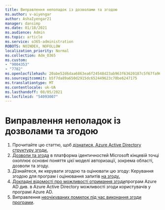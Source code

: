 ```yaml
---
title: Виправлення неполадок із дозволами та згодою
ms.author: v-aiyengar
author: AshaIyengar21
manager: dansimp
ms.date: 01/18/2021
ms.audience: Admin
ms.topic: article
ms.service: o365-administration
ROBOTS: NOINDEX, NOFOLLOW
localization_priority: Normal
ms.collection: Adm_O365
ms.custom:
- "9004353"
- "7782"
ms.openlocfilehash: 20abe52d6daa6863ea6f24548d23ab963f63620187c5f67fa9616c0efd428b91
ms.sourcegitcommit: b5f7da89a650d2915dc652449623c78be6247175
ms.translationtype: MT
ms.contentlocale: uk-UA
ms.lasthandoff: 08/05/2021
ms.locfileid: "54093007"
---
```

# <a name="troubleshoot-permissions-and-consents"></a>Виправлення неполадок із дозволами та згодою

1. Прочитайте цю статтю, щоб [дізнатися, Azure Active Directory структуру згоди.](https://docs.microsoft.com/azure/active-directory/develop/consent-framework)
1. [Дозволи та згода](https://docs.microsoft.com/azure/active-directory/develop/v2-permissions-and-consent) в платформа ідентичностей Microsoft кінцевій точці охоплює основні поняття цієї моделі авторизації, зокрема області, дозволи та згоду.
1. Дізнайтеся, як керувати згодою та оцінювати цю згоду: Керування згодою для програм і оцінювання запитів [на згоду.](https://docs.microsoft.com/azure/active-directory/manage-apps/manage-consent-requests#evaluating-a-request-for-tenant-wide-admin-consent)
1. [Докладні відомості про можливості отримання згоди](https://docs.microsoft.com/azure/active-directory/develop/application-consent-experience)програм Azure AD див. в Azure Active Directory можливості згоди користувачів у програмі Azure AD.
1. Виправлення [неочікуваних помилок під час виконання згоди програми](https://docs.microsoft.com/azure/active-directory/manage-apps/application-sign-in-unexpected-user-consent-error).
